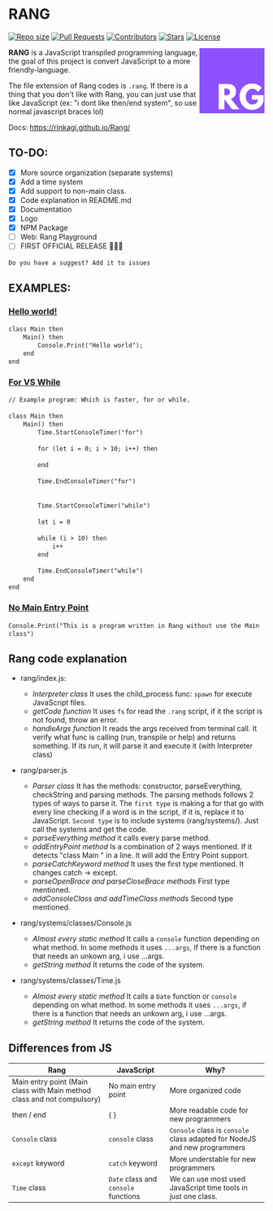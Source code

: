# RANG
<a href="https://github.com/RinkaGI/Rang" onClick = "return false"><img alt = "Repo size" src = "https://img.shields.io/github/repo-size/RinkaGI/Rang"></a>
<a href="https://github.com/RinkaGI/Rang/pulls"><img alt = "Pull Requests" src = "https://img.shields.io/github/issues-pr/RinkaGI/Rang"></a>
<a href="https://github.com/RinkaGI/Rang/graphs/contributors"><img alt = "Contributors" src = "https://img.shields.io/github/contributors/RinkaGI/Rang"></a>
<a href="https://github.com/RinkaGI/Rangstargazers"><img alt = "Stars" src = "https://img.shields.io/github/stars/RinkaGI/Rang"></a>
<a href="https://github.com/RinkaGI/Rang/blob/main/LICENSE"><img alt = "License" src = "https://img.shields.io/github/license/RinkaGI/Rang"></a>

<img src="./bin/assets/logo.png" alt="Rang logo" align="right" width="128" height="128"/>

**RANG** is a JavaScript transpiled programming language, the goal of this project is convert JavaScript to a more friendly-language.

The file extension of Rang codes is `.rang`.
If there is a thing that you don't like with Rang, you can just use that like JavaScript (ex: "i dont like then/end system", so use normal javascript braces lol)

Docs: https://rinkagi.github.io/Rang/

## TO-DO:
- [X] More source organization (separate systems)
- [x] Add a time system
- [X] Add support to non-main class.
- [X] Code explanation in README.md
- [X] Documentation
- [X] Logo
- [X] NPM Package
- [ ] Web: Rang Playground
- [ ] FIRST OFFICIAL RELEASE 🎉🎉🎉

`Do you have a suggest? Add it to issues`

## EXAMPLES:

### [Hello world!](https://www.helloworld.org)
```
class Main then
    Main() then
        Console.Print("Hello world");
    end
end
```

### [For VS While](https://www.w3schools.com/jsref/tryit.asp?filename=tryjsref_console_time3)
```
// Example program: Which is faster, for or while.

class Main then
    Main() then
        Time.StartConsoleTimer("for")

        for (let i = 0; i > 10; i++) then

        end

        Time.EndConsoleTimer("for")


        Time.StartConsoleTimer("while")

        let i = 0

        while (i > 10) then
            i++
        end

        Time.EndConsoleTimer("while")
    end
end
```

### [No Main Entry Point](https://github.com/RinkaGI/Rang/blob/main/example/NoEntryPoint.rang)
```
Console.Print("This is a program written in Rang without use the Main class")
```

## Rang code explanation
- rang/index.js:
  - *Interpreter class* It uses the child_process func: `spawn` for execute JavaScript files.
  - *getCode function*  It uses `fs` for read the `.rang` script, if it the script is not found, throw an error.
  - *handleArgs function* It reads the args received from terminal call. It verify what func is calling (run, transpile or help) and returns something. If its run, it will parse it and execute it (with Interpreter class)
  
- rang/parser.js
  - *Parser class* It has the methods: constructor, parseEverything, checkString and parsing methods. The parsing methods follows 2 types of ways to parse it. The `first type` is making a for that go with every line checking if a word is in the script, if it is, replace it to JavaScript. `Second type` is to include systems (rang/systems/). Just call the systems and get the code.
  - *parseEverything method* it calls every parse method.
  - *addEntryPoint method* Is a combination of 2 ways mentioned. If it detects "class Main " in a line. It will add the Entry Point support.
  - *parseCatchKeyword method* It uses the first type mentioned. It changes catch -> except.
  - *parseOpenBrace and parseCloseBrace methods* First type mentioned.
  - *addConsoleClass and addTimeClass methods* Second type mentioned.

- rang/systems/classes/Console.js
  - *Almost every static method* It calls a `console` function depending on what method. In some methods it uses `...args`, if there is a function that needs an unkown arg, i use ...args.
  - *getString method* It returns the code of the system.

- rang/systems/classes/Time.js
    - *Almost every static method* It calls a `Date` function or `console` depending on what method. In some methods it uses `...args`, if there is a function that needs an unkown arg, i use ...args.
    - *getString method* It returns the code of the system.


## Differences from JS
| Rang                                                 | JavaScript                           | Why?                                                                      |
|------------------------------------------------------|--------------------------------------|---------------------------------------------------------------------------|
| Main entry point (Main class with Main method class and not compulsory) | No main entry point                  | More organized code                                                       |
| then / end                                           | { }                                  | More readable code for new programmers                                    |
| `Console` class                                      | `console` class                      | `Console` class is `console` class adapted for NodeJS and new programmers |
| `except` keyword                                     | `catch` keyword                      | More understable for new programmers                                      |
| `Time` class                                         | `Date` class and `console` functions | We can use most used JavaScript time tools in just one class.             |